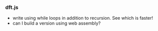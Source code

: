 ### dft.js

- write using while loops in addition to recursion. See which is faster!
- can I build a version using web assembly?
